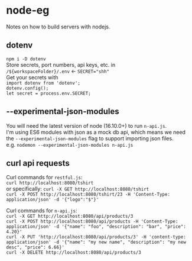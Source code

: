 # node-eg

Notes on how to build servers with nodejs.

## dotenv

`npm i -D dotenv`  
Store secrets, port numbers, api keys, etc. in  
`/${workspaceFolder}/.env` &larr; `SECRET="shh"`  
Get your secrets with  
`import dotenv from 'dotenv';`  
`dotenv.config();`  
`let secret = process.env.SECRET;`

## --experimental-json-modules

You will need the latest version of node (16.10.0+) to run `n-api.js`.  
I'm using ES6 modules with json as a mock db api, which means we need the `--experimental-json-modules` flag to support importing json files.  
e.g. `nodemon --experimental-json-modules n-api.js`

## curl api requests

Curl commands for `restful.js`:  
`curl http://localhost:8080/tshirt`  
or specifically: `curl -X GET http://localhost:8080/tshirt`  
`curl -X POST http://localhost:8080/tshirt/23 -H 'Content-Type: application/json' -d '{"logo":"$"}'`

Curl commands for `n-api.js`:  
`curl -X GET http://localhost:8080/api/products/3`  
`curl -X POST http://localhost:8080/api/products -H 'Content-Type: application/json' -d '{"name": "foo", "description": "bar", "price": 4.20}'`  
`curl -X PUT 'http://localhost:8080/api/products/3' -H 'content-type: application/json' -d '{"name": "my new name", "description": "my new desc", "price": 6.66}'`  
`curl -X DELETE http://localhost:8080/api/products/3`
